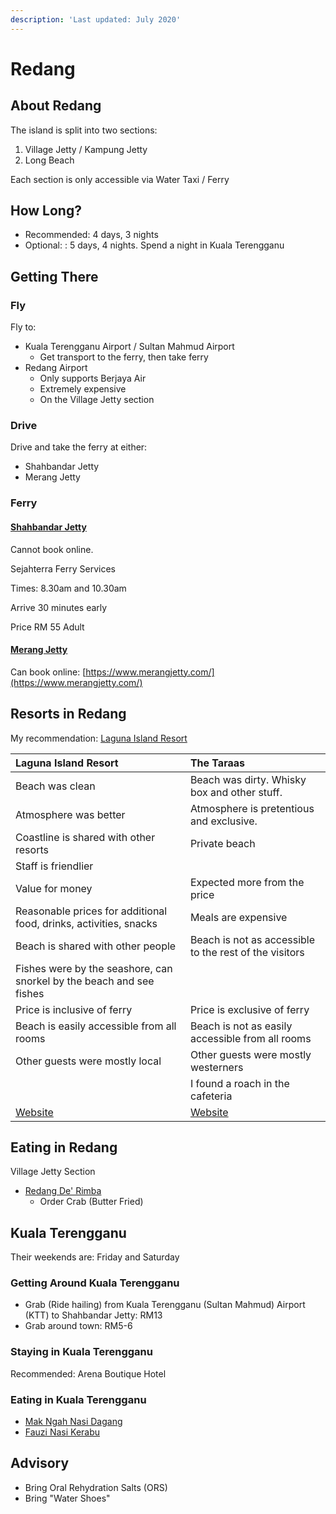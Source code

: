 ```yaml
---
description: 'Last updated: July 2020'
---
```


# Redang

## About Redang

The island is split into two sections:

1. Village Jetty / Kampung Jetty
2. Long Beach

Each section is only accessible via Water Taxi / Ferry

## How Long?

* Recommended: 4 days, 3 nights
* Optional: : 5 days, 4 nights. Spend a night in Kuala Terengganu

## Getting There

### Fly

Fly to:

* Kuala Terengganu Airport / Sultan Mahmud Airport
  * Get transport to the ferry, then take  ferry
* Redang Airport
  * Only supports Berjaya Air
  * Extremely expensive
  * On the Village Jetty section

### Drive

Drive and take the ferry at either:

* Shahbandar Jetty
* Merang Jetty

### Ferry

#### [Shahbandar Jetty](https://maps.google.com/?cid=4928973722589136690)

Cannot book online.

Sejahterra Ferry Services

Times: 8.30am and 10.30am

Arrive 30 minutes early

Price RM 55 Adult

#### [Merang Jetty](https://maps.google.com/?cid=18423667183007647679)

Can book online: [https://www.merangjetty.com/](https://www.merangjetty.com/)

## Resorts in Redang

My recommendation: [Laguna Island Resort](https://www.lagunaredang.com.my/)

| Laguna Island Resort | The Taraas |
| :--- | :--- |
| Beach was clean | Beach was dirty. Whisky box and other stuff. |
| Atmosphere was better | Atmosphere is pretentious and exclusive. |
| Coastline is shared with other resorts | Private beach |
| Staff is friendlier |  |
| Value for money | Expected more from the price |
| Reasonable prices for additional food, drinks, activities, snacks | Meals are expensive |
| Beach is shared with other people | Beach is not as accessible to the rest of the visitors |
| Fishes were by the seashore, can snorkel by the beach and see fishes |  |
| Price is inclusive of ferry | Price is exclusive of ferry |
| Beach is easily accessible from all rooms | Beach is not as easily accessible from all rooms |
| Other guests were mostly local | Other guests were mostly westerners |
|  | I found a roach in the cafeteria |
| [Website](https://www.lagunaredang.com.my/) | [Website](https://www.thetaaras.com/) |

## Eating in Redang

Village Jetty Section

* [Redang De' Rimba](https://maps.google.com/?cid=16713781312032130414)
  * Order Crab \(Butter Fried\)

## Kuala Terengganu

Their weekends are: Friday and Saturday

### Getting Around Kuala Terengganu

* Grab \(Ride hailing\) from Kuala Terengganu \(Sultan Mahmud\) Airport \(KTT\) to Shahbandar Jetty: RM13
* Grab around town: RM5-6

### Staying in Kuala Terengganu

Recommended: Arena Boutique Hotel

### Eating in Kuala Terengganu

* [Mak Ngah Nasi Dagang](https://maps.google.com/?cid=2142133214227182570)
* [Fauzi Nasi Kerabu](https://maps.google.com/?cid=321866952740435630)

## Advisory

* Bring Oral Rehydration Salts \(ORS\)
* Bring "Water Shoes"

